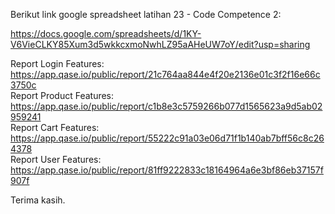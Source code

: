 Berikut link google spreadsheet latihan 23 - Code Competence 2:

https://docs.google.com/spreadsheets/d/1KY-V6VieCLKY85Xum3d5wkkcxmoNwhLZ95aAHeUW7oY/edit?usp=sharing

Report Login Features: https://app.qase.io/public/report/21c764aa844e4f20e2136e01c3f2f16e66c3750c <br>
Report Product Features: https://app.qase.io/public/report/c1b8e3c5759266b077d1565623a9d5ab02959241 <br>
Report Cart Features: https://app.qase.io/public/report/55222c91a03e06d71f1b140ab7bff56c8c264378 <br>
Report User Features: https://app.qase.io/public/report/81ff9222833c18164964a6e3bf86eb37157f907f <br>

Terima kasih.
